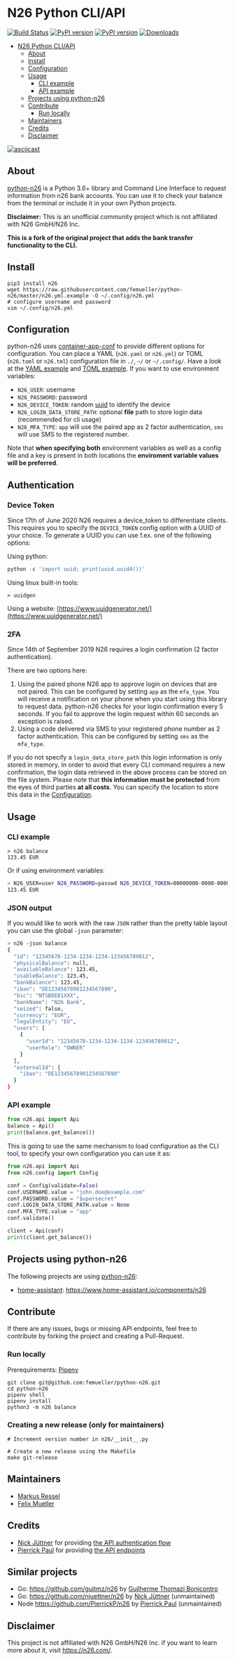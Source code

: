 # N26 Python CLI/API
[![Build Status](https://travis-ci.org/femueller/python-n26.svg?branch=master)](https://travis-ci.org/femueller/python-n26)
[![PyPI version](https://img.shields.io/github/pipenv/locked/python-version/femueller/python-n26)](https://img.shields.io/github/pipenv/locked/python-version/femueller/python-n26)
[![PyPI version](https://badge.fury.io/py/n26.svg)](https://badge.fury.io/py/n26)
[![Downloads](https://img.shields.io/pypi/dm/n26.svg)](https://img.shields.io/pypi/dm/n26.svg)

- [N26 Python CLI/API](#N26-Python-CLIAPI)
  - [About](#About)
  - [Install](#Install)
  - [Configuration](#Configuration)
  - [Usage](#Usage)
    - [CLI example](#CLI-example)
    - [API example](#API-example)
  - [Projects using python-n26](#Projects-using-python-n26)
  - [Contribute](#Contribute)
    - [Run locally](#Run-locally)
  - [Maintainers](#Maintainers)
  - [Credits](#Credits)
  - [Disclaimer](#Disclaimer)
  
[![asciicast](https://asciinema.org/a/260083.svg)](https://asciinema.org/a/260083)

## About
[python-n26](https://github.com/femueller/python-n26) is a Python 3.6+ library and Command Line Interface to request information from n26 bank accounts. You can use it to check your balance from the terminal or include it in your own Python projects.

**Disclaimer:** This is an unofficial community project which is not affiliated with N26 GmbH/N26 Inc.

**This is a fork of the original project that adds the bank transfer functionality to the CLI.**

## Install

```shell
pip3 install n26
wget https://raw.githubusercontent.com/femueller/python-n26/master/n26.yml.example -O ~/.config/n26.yml
# configure username and password
vim ~/.config/n26.yml
```

## Configuration

python-n26 uses [container-app-conf](https://github.com/markusressel/container-app-conf) to provide different options for configuration.
You can place a YAML (`n26.yaml` or `n26.yml`) or TOML (`n26.toml` or `n26.tml`) configuration file in `./`, `~/` or `~/.config/`. Have a look at the [YAML example](n26.yml.example) and [TOML example](n26.tml.example).
If you want to use environment variables:

- `N26_USER`: username
- `N26_PASSWORD`: password
- `N26_DEVICE_TOKEN`: random [uuid](https://de.wikipedia.org/wiki/Universally_Unique_Identifier) to identify the device
- `N26_LOGIN_DATA_STORE_PATH`: optional **file** path to store login data (recommended for cli usage)
- `N26_MFA_TYPE`: `app` will use the paired app as 2 factor authentication, `sms` will use SMS to the registered number.

Note that **when specifying both** environment variables as well as a config file and a key is present in both locations the **enviroment variable values will be preferred**.

## Authentication

### Device Token

Since 17th of June 2020 N26 requires a device_token to differentiate clients. This requires you to specify the `DEVICE_TOKEN`
config option with a UUID of your choice. To generate a UUID you can use f.ex. one of the following options:

Using python:
```python
python -c 'import uuid; print(uuid.uuid4())'
```

Using linux built-in tools:
```shell
> uuidgen
```

Using a website:
[https://www.uuidgenerator.net/](https://www.uuidgenerator.net/)

### 2FA

Since 14th of September 2019 N26 requires a login confirmation (2 factor authentication). 

There are two options here:

1. Using the paired phone N26 app to approve login on devices that are not paired. This can be configured by setting `app` as the `mfa_type`. You will receive a notification on your phone when you start using this library to request data. python-n26 checks for your login confirmation every 5 seconds. If you fail to approve the login request within 60 seconds an exception is raised.
2. Using a code delivered via SMS to your registered phone number as 2 factor authentication. This can be configured by setting `sms` as the `mfa_type`.

If you do not specify a `login_data_store_path` this login information is only stored in memory. In order to avoid that every CLI command requires a new confirmation, the login data retrieved in the above process can be stored on the file system. Please note that **this information must be protected** from the eyes of third parties **at all costs**. You can specify the location to store this data in the [Configuration](#Configuration).

## Usage

### CLI example

```shell
> n26 balance
123.45 EUR
```

Or if using environment variables:

```bash
> N26_USER=user N26_PASSWORD=passwd N26_DEVICE_TOKEN=00000000-0000-0000-0000-000000000000 N26_MFA_TYPE=app n26 balance
123.45 EUR
```

### JSON output
If you would like to work with the raw `JSON` rather than the pretty table 
layout you can use the global `-json` parameter:

```bash 
> n26 -json balance
{
  "id": "12345678-1234-1234-1234-123456789012",
  "physicalBalance": null,
  "availableBalance": 123.45,
  "usableBalance": 123.45,
  "bankBalance": 123.45,
  "iban": "DE12345678901234567890",
  "bic": "NTSBDEB1XXX",
  "bankName": "N26 Bank",
  "seized": false,
  "currency": "EUR",
  "legalEntity": "EU",
  "users": [
    {
      "userId": "12345678-1234-1234-1234-123456789012",
      "userRole": "OWNER"
    }
  ],
  "externalId": {
    "iban": "DE12345678901234567890"
  }
}
```


### API example
```python
from n26.api import Api
balance = Api()
print(balance.get_balance())
```

This is going to use the same mechanism to load configuration as the CLI tool, to specify your own configuration you can use it as:

```python
from n26.api import Api
from n26.config import Config

conf = Config(validate=False)
conf.USERNAME.value = "john.doe@example.com"
conf.PASSWORD.value = "$upersecret"
conf.LOGIN_DATA_STORE_PATH.value = None
conf.MFA_TYPE.value = "app"
conf.validate()

client = Api(conf)
print(client.get_balance())
```

## Projects using python-n26

The following projects are using [python-n26](https://github.com/femueller/python-n26):

* [home-assistant](https://github.com/home-assistant/home-assistant/tree/dev/homeassistant/components/n26): https://www.home-assistant.io/components/n26

## Contribute
If there are any issues, bugs or missing API endpoints, feel free to contribute by forking the project and creating a Pull-Request.

### Run locally

Prerequirements: [Pipenv](https://pipenv.readthedocs.io/)

```shell
git clone git@github.com:femueller/python-n26.git
cd python-n26
pipenv shell
pipenv install
python3 -m n26 balance
```

### Creating a new release (only for maintainers)

```shell
# Increment version number in n26/__init__.py

# Create a new release using the Makefile
make git-release
```

## Maintainers
* [Markus Ressel](https://github.com/markusressel)
* [Felix Mueller](https://github.com/femueller)

## Credits
* [Nick Jüttner](https://github.com/njuettner) for providing [the API authentication flow](https://github.com/njuettner/alexa/blob/master/n26/app.py)
* [Pierrick Paul](https://github.com/PierrickP/) for providing [the API endpoints](https://github.com/PierrickP/n26/blob/develop/lib/api.js)

## Similar projects
* Go: https://github.com/guitmz/n26 by [Guilherme Thomazi Bonicontro](https://github.com/guitmz)
* Go: https://github.com/njuettner/n26 by [Nick Jüttner](https://github.com/njuettner) (unmaintained)
* Node https://github.com/PierrickP/n26 by [Pierrick Paul](https://github.com/PierrickP/) (unmaintained)

## Disclaimer
This project is not affiliated with N26 GmbH/N26 Inc. if you want to learn more about it, visit https://n26.com/.
